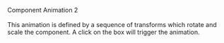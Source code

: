 Component Animation 2
<br>  
This animation is defined by a sequence of transforms which rotate and scale the component. A
click on the box will trigger the animation.